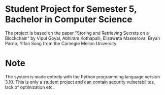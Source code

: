 # Student Project for Semester 5, Bachelor in Computer Science
The project is based on the paper "Storing and Retrieving Secrets on a Blockchain" by Vipul Goyal, Abhiram Kothapalli, Elisaweta Masserova, Bryan Parno, Yifan Song 
from the Carnegie Mellon University.

# Note
The system is made entirely with the Python programming language version 3.10.
This is only a student project and can contain security vulnerabilites, lack of optimization etc.
